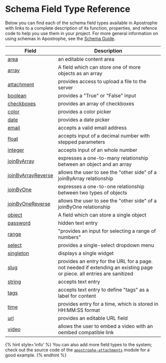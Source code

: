 # Schema Field Type Reference

Below you can find each of the schema field types available in Apostrophe with links to a complete description of its function, properties, and refence code to help you use them in your project. For more general information on using schemas in Apostrophe, see the [Schema Guide](/tutorials/schema-guide/schema-guide.md).

| Field | Description |
|-------|-------------|
|[area](/other/field-types/area.md) | an editable content area |
|[array](/other/field-types/array.md) | A field which can store one of more objects as an array |
|[attachment](/other/field-types/attachment.md) | provides access to upload a file to the server |
|[boolean](/other/field-types/boolean.md) | provides a "True" or "False" input |
|[checkboxes](/other/field-types/checkbox.md) | provides an array of checkboxes |
|[color](/other/field-types/color.md) | provides a color picker | 
|[date](/other/field-types/date.md) | provides a date picker |
|[email](/other/field-types/email.md) | accepts a valid email address  |
|[float](/other/field-types/float.md) | accepts input of a decimal number with stepped parameters |
|[integer](/other/field-types/integer.md) | accepts input of an whole number |
|[joinByArray](/other/field-types/joinByArray.md) | expresses a one-to-many relationship between an object and an array |
|[joinByArrayReverse](/other/field-types/joinByArrayReverse.md) | allows the user to see the "other side" of a joinByArray relationship |
|[joinByOne](/other/field-types/joinByOne.md) | expresses a one-to-one relationship between two types of objects | 
|[joinByOneReverse](/other/field-types/joinByOneReverse.md) | allows the user to see the "other side" of a joinByOne relationship |
|[object](/other/field-types/object.md) | A field which can store a single object | 
|[password](/other/field-types/password.md) | hidden text entry |
|[range](/other/field-types/range.md) | "provides an input for selecting a range of numbers" |
|[select](/other/field-types/select.md) | provides a single-select dropdown menu |
|[singleton](/other/field-types/singleton.md) | displays a single widget |
|[slug](/other/field-types/slug.md) | provides an entry for the URL for a page. not needed if extending an existing page or piece. all entries are sanitized |
|[string](/other/field-types/string.md) | accepts text entry |
|[tags](/other/field-types/tags.md) | accepts text entry to define "tags" as a label for content |
|[time](/other/field-types/time.md) | provides entry for a time, which is stored in HH:MM:SS format |
|[url](/other/field-types/url.md) | provides an editable URL field | 
|[video](/other/field-types/video.md) | allows the user to embed a video with an oembed compatible link |

{% hint style='info' %}
You can also add more field types to the system; check out the source code of the [`apostrophe-attachments`](https://github.com/apostrophecms/apostrophe/tree/master/lib/modules/apostrophe-attachments) module for a good example.
{% endhint %}


